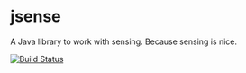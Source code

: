 # jsense

A Java library to work with sensing. Because sensing is nice.

[![Build Status](https://travis-ci.org/markuswustenberg/jsense.png?branch=master)](https://travis-ci.org/markuswustenberg/jsense)
